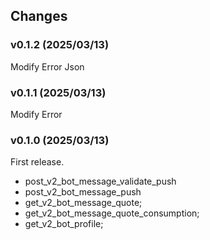 ## Changes

### v0.1.2 (2025/03/13)
Modify Error Json

### v0.1.1 (2025/03/13)
Modify Error

### v0.1.0 (2025/03/13)
First release.
* post_v2_bot_message_validate_push
* post_v2_bot_message_push
* get_v2_bot_message_quote;
* get_v2_bot_message_quote_consumption;
* get_v2_bot_profile;
